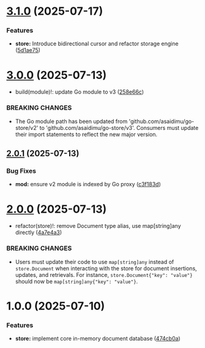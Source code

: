 # [3.1.0](https://github.com/asaidimu/go-store/compare/v3.0.0...v3.1.0) (2025-07-17)


### Features

* **store:** Introduce bidirectional cursor and refactor storage engine ([5d1ae75](https://github.com/asaidimu/go-store/commit/5d1ae75dd340af8fd6c8fada8779bcdb50e9d74a))

# [3.0.0](https://github.com/asaidimu/go-store/compare/v2.0.1...v3.0.0) (2025-07-13)


* build(module)!: update Go module to v3 ([258e66c](https://github.com/asaidimu/go-store/commit/258e66c0e112e84dc1ace4d814328d414f03d5e7))


### BREAKING CHANGES

* The Go module path has been updated from
'github.com/asaidimu/go-store/v2' to 'github.com/asaidimu/go-store/v3'.
Consumers must update their import statements to reflect the new major version.

## [2.0.1](https://github.com/asaidimu/go-store/compare/v2.0.0...v2.0.1) (2025-07-13)


### Bug Fixes

* **mod:** ensure v2 module is indexed by Go proxy ([c3f183d](https://github.com/asaidimu/go-store/commit/c3f183d1d467ace98da2c3089c17000aba0719da))

# [2.0.0](https://github.com/asaidimu/go-store/compare/v1.0.0...v2.0.0) (2025-07-13)


* refactor(store)!: remove Document type alias, use map[string]any directly ([4a7e4a3](https://github.com/asaidimu/go-store/commit/4a7e4a304067cdeba8c78602e4c60d246bb94ade))


### BREAKING CHANGES

* Users must update their code to use `map[string]any` instead of `store.Document` when interacting with the store for document insertions, updates, and retrievals. For instance, `store.Document{"key": "value"}` should now be `map[string]any{"key": "value"}`.

# 1.0.0 (2025-07-10)


### Features

* **store:** implement core in-memory document database ([474cb0a](https://github.com/asaidimu/go-store/v3/commit/474cb0a5b78b7a57277d5f7856cb101663421d64))
